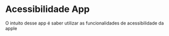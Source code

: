 # Acessibilidade App

O intuito desse app é saber utilizar as funcionalidades de acessibilidade da apple
